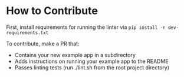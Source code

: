 # How to Contribute
First, install requirements for running the linter via `pip install -r dev-requirements.txt`

To contribute, make a PR that:
* Contains your new example app in a subdirectory
* Adds instructions on running your example app to the README
* Passes linting tests (run ./lint.sh from the root project directory)
